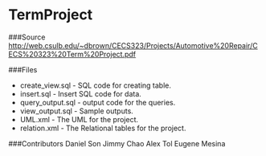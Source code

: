 # TermProject

###Source
http://web.csulb.edu/~dbrown/CECS323/Projects/Automotive%20Repair/CECS%20323%20Term%20Project.pdf

###Files
* create_view.sql - SQL code for creating table.
* insert.sql - Insert SQL code for data.
* query_output.sql - output code for the queries.
* view_output.sql - Sample outputs.
* UML.xml - The UML for the project.
* relation.xml - The Relational tables for the project.

###Contributors
Daniel Son
Jimmy Chao
Alex Tol
Eugene Mesina